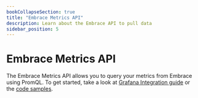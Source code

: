 ```yaml
---
bookCollapseSection: true
title: "Embrace Metrics API"
description: Learn about the Embrace API to pull data 
sidebar_position: 5
---
```


# Embrace Metrics API

The Embrace Metrics API allows you to query your metrics from Embrace using PromQL. To get started, take a look at [Grafana Integration guide](/embrace-api/grafana_integrations/) or the [code samples](/embrace-api/code_samples/).

